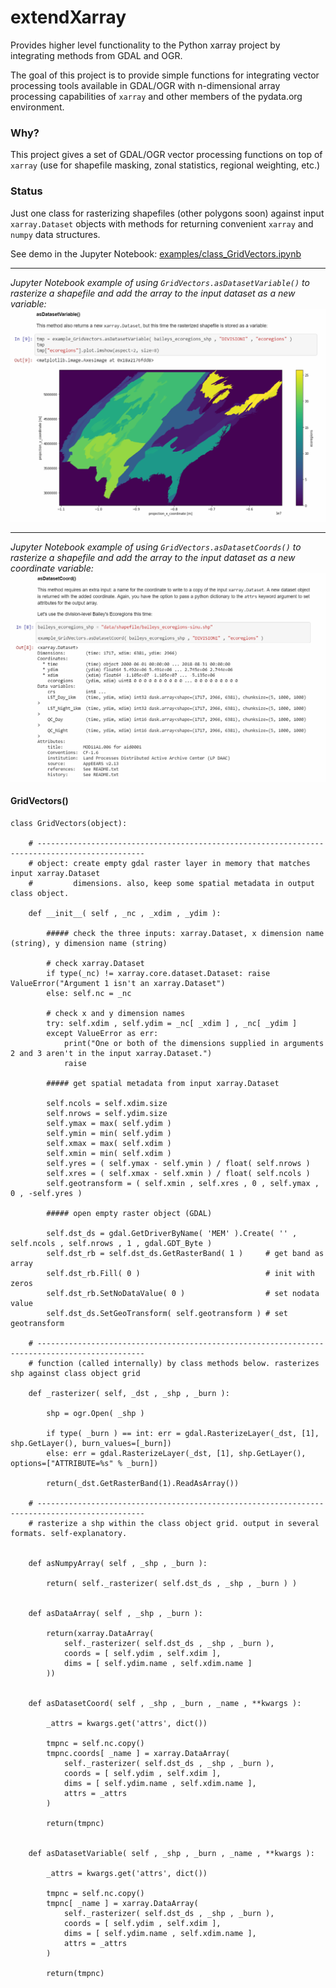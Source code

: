 # extendXarray
Provides higher level functionality to the Python xarray project by integrating methods from GDAL and OGR.

The goal of this project is to provide simple functions for integrating vector processing tools available in GDAL/OGR with n-dimensional array processing capabilities of `xarray` and other members of the pydata.org environment. 

### Why? 

This project gives a set of GDAL/OGR vector processing functions on top of `xarray` (use for shapefile masking, zonal statistics, regional weighting, etc.)

### Status

Just one class for rasterizing shapefiles (other polygons soon) against input `xarray.Dataset` objects with methods for returning convenient `xarray` and `numpy` data structures.

See demo in the Jupyter Notebook:
[examples/class_GridVectors.ipynb](examples/class_GridVectors.ipynb)

------------------------------------

*Jupyter Notebook example of using `GridVectors.asDatasetVariable()` to rasterize a shapefile and add the array to the input dataset as a new variable:*
![fig1](docs/img/asDatasetVariableFig.PNG)

------------------------------------

*Jupyter Notebook example of using `GridVectors.asDatasetCoords()` to rasterize a shapefile and add the array to the input dataset as a new coordinate variable:*
![fig2](docs/img/asDatasetCoordFig.PNG)

#### GridVectors()

```
class GridVectors(object):
    
    # ----------------------------------------------------------------------------------------------
    # object: create empty gdal raster layer in memory that matches input xarray.Dataset
    #         dimensions. also, keep some spatial metadata in output class object.
    
    def __init__( self , _nc , _xdim , _ydim ):
        
        ##### check the three inputs: xarray.Dataset, x dimension name (string), y dimension name (string)
        
        # check xarray.Dataset
        if type(_nc) != xarray.core.dataset.Dataset: raise ValueError("Argument 1 isn't an xarray.Dataset")
        else: self.nc = _nc

        # check x and y dimension names
        try: self.xdim , self.ydim = _nc[ _xdim ] , _nc[ _ydim ]
        except ValueError as err:
            print("One or both of the dimensions supplied in arguments 2 and 3 aren't in the input xarray.Dataset.")
            raise
        
        ##### get spatial metadata from input xarray.Dataset
        
        self.ncols = self.xdim.size
        self.nrows = self.ydim.size
        self.ymax = max( self.ydim )
        self.ymin = min( self.ydim )
        self.xmax = max( self.xdim )
        self.xmin = min( self.xdim )
        self.yres = ( self.ymax - self.ymin ) / float( self.nrows )
        self.xres = ( self.xmax - self.xmin ) / float( self.ncols )
        self.geotransform = ( self.xmin , self.xres , 0 , self.ymax , 0 , -self.yres )
        
        ##### open empty raster object (GDAL)
        
        self.dst_ds = gdal.GetDriverByName( 'MEM' ).Create( '' , self.ncols , self.nrows , 1 , gdal.GDT_Byte )   
        self.dst_rb = self.dst_ds.GetRasterBand( 1 )     # get band as array
        self.dst_rb.Fill( 0 )                            # init with zeros
        self.dst_rb.SetNoDataValue( 0 )                  # set nodata value
        self.dst_ds.SetGeoTransform( self.geotransform ) # set geotransform
    
    # ----------------------------------------------------------------------------------------------
    # function (called internally) by class methods below. rasterizes shp against class object grid
    
    def _rasterizer( self, _dst , _shp , _burn ):
        
        shp = ogr.Open( _shp )
        
        if type( _burn ) == int: err = gdal.RasterizeLayer(_dst, [1], shp.GetLayer(), burn_values=[_burn])
        else: err = gdal.RasterizeLayer(_dst, [1], shp.GetLayer(), options=["ATTRIBUTE=%s" % _burn])
            
        return(_dst.GetRasterBand(1).ReadAsArray())
    
    # ----------------------------------------------------------------------------------------------
    # rasterize a shp within the class object grid. output in several formats. self-explanatory.
    
    
    def asNumpyArray( self , _shp , _burn ):
        
        return( self._rasterizer( self.dst_ds , _shp , _burn ) )
    
    
    def asDataArray( self , _shp , _burn ):

        return(xarray.DataArray(
            self._rasterizer( self.dst_ds , _shp , _burn ),
            coords = [ self.ydim , self.xdim ],
            dims = [ self.ydim.name , self.xdim.name ]
        ))
    
    
    def asDatasetCoord( self , _shp , _burn , _name , **kwargs ):

        _attrs = kwargs.get('attrs', dict())
        
        tmpnc = self.nc.copy()
        tmpnc.coords[ _name ] = xarray.DataArray(
            self._rasterizer( self.dst_ds , _shp , _burn ),
            coords = [ self.ydim , self.xdim ],
            dims = [ self.ydim.name , self.xdim.name ],
            attrs = _attrs
        )
        
        return(tmpnc)
    
    
    def asDatasetVariable( self , _shp , _burn , _name , **kwargs ):

        _attrs = kwargs.get('attrs', dict())
        
        tmpnc = self.nc.copy()
        tmpnc[ _name ] = xarray.DataArray(
            self._rasterizer( self.dst_ds , _shp , _burn ),
            coords = [ self.ydim , self.xdim ],
            dims = [ self.ydim.name , self.xdim.name ],
            attrs = _attrs
        )
        
        return(tmpnc)

```

